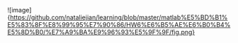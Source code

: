 
![image]{https://github.com/nataliejian/learning/blob/master/matlab%E5%BD%B1%E5%83%8F%E8%99%95%E7%90%86/HW6%E6%B5%AE%E6%B0%B4%E5%8D%B0/%E7%A9%BA%E9%96%93%E5%9F%9F/fig.png}
